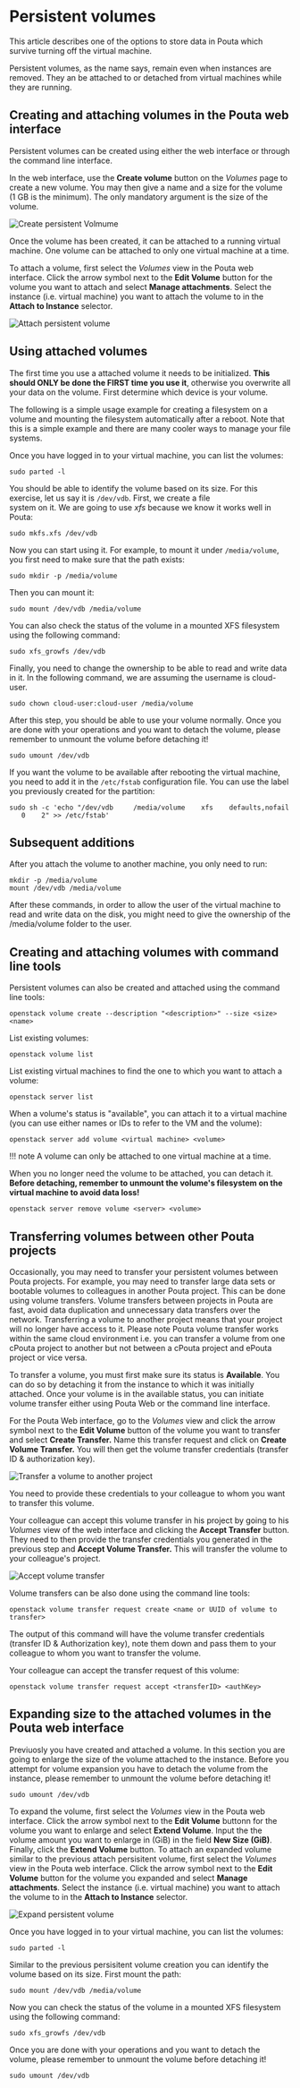 # Persistent volumes

This article describes one of the options to store data in Pouta which
survive turning off the virtual machine.

Persistent volumes, as the name says, remain even when instances are
removed. They  an be  attached to  or detached  from virtual machines
while they are running.

## Creating and attaching volumes in the Pouta web interface

Persistent volumes can be created using either the web interface or
through the command line interface.

In the web interface, use the **Create volume** button on the
*Volumes* page to create a new volume. You may then give a name and a
size for the volume (1 GB is the minimum). The only mandatory argument
is the size of the volume.

![Create persistent Volmume](/img/create-volume-horizon.png)

Once the volume has been created, it can be attached to a running
virtual machine. One volume can be attached to only one virtual
machine at a time.

To attach a volume, first select the *Volumes* view in the Pouta web
interface. Click the arrow symbol next to the **Edit Volume** button
for the volume you want to attach and select **Manage
attachments**. Select the instance (i.e. virtual machine) you want to
attach the volume to in the **Attach to Instance** selector.

![Attach persistent volume](/img/volume-attach-horizon2.png)

## Using attached volumes

The first time you use a attached volume it needs to be initialized.
**This should ONLY be done the FIRST time you use it**, otherwise you
overwrite all your data on the volume. First determine which device is
your volume.

The following is a simple usage example for creating a filesystem
on a volume and mounting the filesystem automatically after a
reboot. Note that this is a simple example and there are many
cooler ways to manage your file systems.

Once you have logged in to your virtual machine, you can list the
volumes:

    sudo parted -l

You should be able to identify the volume based on its size. For this
exercise, let us say it is `/dev/vdb`. First, we create a file  
system on it. We are going to
use *xfs* because we know it works well in Pouta:

    sudo mkfs.xfs /dev/vdb

Now you can start using it. For example, to mount it under
`/media/volume`, you first need to make sure that the path exists:

    sudo mkdir -p /media/volume

Then you can mount it:

    sudo mount /dev/vdb /media/volume

You can also check the status of the volume in a mounted XFS filesystem using the following command:

    sudo xfs_growfs /dev/vdb

Finally, you need to change the ownership to be able to read and write data in it.
In the following command, we are assuming the username is cloud-user.

    sudo chown cloud-user:cloud-user /media/volume

After this step, you should be able to use your volume normally.
Once you are done with your operations and you want to detach the volume, please remember to unmount the volume before detaching it!

    sudo umount /dev/vdb

If you want the volume to be available after rebooting the virtual
machine, you need to add it in the `/etc/fstab` configuration file.
You can use the label you previously created for the partition:

    sudo sh -c 'echo "/dev/vdb     /media/volume    xfs    defaults,nofail    0    2" >> /etc/fstab'

## Subsequent additions

After you attach the volume to another machine, you only need to run:

    mkdir -p /media/volume
    mount /dev/vdb /media/volume

After these commands, in order to allow the user of the virtual machine to read and write data on the disk, you might need to give the ownership of the /media/volume folder to the user.

## Creating and attaching volumes with command line tools

Persistent volumes can also be created and attached using the command
line tools:

```
openstack volume create --description "<description>" --size <size> <name>
```

List existing volumes:

```
openstack volume list
```

List existing virtual machines to find the one to which you
want to attach a volume:

```
openstack server list
```

When a volume's status is "available", you can attach it to a virtual
machine (you can use either names or IDs to refer to the VM and the
volume):

```
openstack server add volume <virtual machine> <volume>
```

!!! note
    A volume can only be attached to one virtual machine at a time.

When you no longer need the volume to be attached, you can detach
it. **Before detaching, remember to unmount the volume's filesystem on
the virtual machine to avoid data loss!**

```
openstack server remove volume <server> <volume>
```

## Transferring volumes between other Pouta projects

Occasionally, you may need to transfer your persistent
volumes between Pouta projects. For example, you may need to transfer
large data sets or bootable volumes to colleagues in another Pouta
project. This can be done using volume transfers. Volume transfers
between projects in Pouta are fast, avoid data duplication and
unnecessary data transfers over the network. Transferring a volume to
another project means that your project will no longer have access to it.
Please note Pouta volume transfer works within the same cloud environment
i.e. you can transfer a volume from one cPouta project to another but
not between a cPouta project and ePouta project or vice versa.

To transfer a volume, you must first make sure its status
is **Available**. You can do so by detaching it from the instance
to which it was initially attached. Once your volume is in the available
status, you can initiate volume transfer either using Pouta Web or
the command line interface.

For the Pouta Web interface, go to the *Volumes* view and click the arrow symbol
next to the **Edit Volume** button of the volume you want to transfer and
select **Create Transfer.** Name this transfer request and
click on **Create Volume Transfer.** You will then get the volume transfer
credentials (transfer ID & authorization key).

![Transfer a volume to another project](/img/pouta-volume-transfer-creation.png)

You need to provide these credentials to your colleague to whom you
want to transfer this volume.

Your colleague can accept this volume transfer in his project by going
to his *Volumes* view of the web interface and clicking the **Accept
Transfer** button. They need to then provide the transfer credentials
you generated in the previous step and **Accept Volume Transfer.**
This will transfer the volume to your colleague's project.

![Accept volume transfer](/img/pouta-accept-volume-transfer.png)

Volume transfers can be also done using the command line tools:

    openstack volume transfer request create <name or UUID of volume to transfer>

The output of this command will have the volume transfer credentials
(transfer ID  & Authorization key), note them down and pass them to your
colleague to whom you want to transfer the volume.

Your colleague can accept the transfer request of this volume:

    openstack volume transfer request accept <transferID> <authKey>

## Expanding size to the attached volumes in the Pouta web interface

Previuosly you have created and attached a volume. In this section you are going to enlarge the size of the volume attached to the instance. Before you attempt for volume expansion you have to detach the volume from the instance, please remember to unmount the volume before detaching it!

    sudo umount /dev/vdb

To expand the volume, first select the *Volumes* view in the Pouta web interface. Click the arrow symbol next to the **Edit Volume** buttonn for the volume you want to enlarge and select **Extend Volume**. Input the the volume amount you want to enlarge in (GiB) in the field **New Size (GiB)**. Finally, click the **Extend Volume** button.
To attach an expanded volume similar to the previous attach persisitent volume, first select the *Volumes* view in the Pouta web interface. Click the arrow symbol next to the **Edit Volume** button for the volume you expanded and select **Manage attachments**. Select the instance (i.e. virtual machine) you want to attach the volume to in the **Attach to Instance** selector.

![Expand persistent volume](/img/volume-expand-horizon1.png)

Once you have logged in to your virtual machine, you can list the
volumes:

    sudo parted -l

Similar to the previous persisitent volume creation you can identify the volume based on its size. First mount the path:

    sudo mount /dev/vdb /media/volume

Now you can check the status of the volume in a mounted XFS filesystem using the following command:

    sudo xfs_growfs /dev/vdb

Once you are done with your operations and you want to detach the volume, please remember to unmount the volume before detaching it!

    sudo umount /dev/vdb


